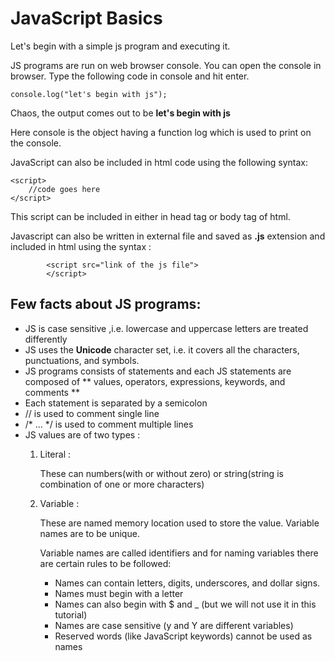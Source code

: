 # JavaScript Basics

Let's begin with a simple js program and executing it.

JS programs are run on web browser console. You can open the console in browser.
Type the following code in console and hit enter.

```
console.log("let's begin with js");

```

Chaos, the output comes out to be **let's begin with js**

Here console is the object having a function log which is used to print on the console.


JavaScript can also be included in html code using the following syntax:

```
<script>
	//code goes here
</script>
```

This script can be included in either in head tag or body tag of html.

Javascript can also be written in external file and saved as **.js** extension and included in html using the syntax :

```
		<script src="link of the js file">
		</script>
```

## Few facts about JS programs:
- JS is case sensitive ,i.e.  lowercase and uppercase letters are treated differently
- JS uses the **Unicode** character set, i.e. it covers all the characters, punctuations, and symbols.
- JS programs consists of statements and each JS statements are composed of ** values, operators, expressions, keywords, and comments **
- Each statement is separated by a semicolon
- // is used to comment single line
- /* ... */ is used to comment multiple lines
- JS values are of two types : 
	1. Literal :

		These can numbers(with or without zero) or string(string is combination of one or more characters)
		
	2. Variable :

		These are named memory location used to store the value. Variable names are to be unique.

		Variable names are called identifiers and for naming variables there are certain rules to be followed:
		- Names can contain letters, digits, underscores, and dollar signs.
		- Names must begin with a letter
		- Names can also begin with $ and _ (but we will not use it in this tutorial)
		- Names are case sensitive (y and Y are different variables)
		- Reserved words (like JavaScript keywords) cannot be used as names







